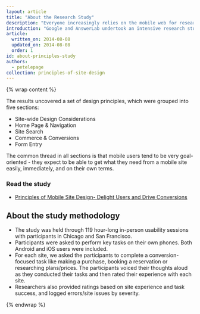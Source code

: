 ```yaml
---
layout: article
title: "About the Research Study"
description: "Everyone increasingly relies on the mobile web for research and discovery, and it's vital for companies to have an effective mobile presence. But what makes a good mobile site?"  
introduction: "Google and AnswerLab undertook an intensive research study examining how a range of users interacted with a diverse set of mobile sites.  The goal, to answer the question: what makes a good mobile site?"
article:
  written_on: 2014-08-08
  updated_on: 2014-08-08
  order: 1
id: about-principles-study
authors:
  - petelepage
collection: principles-of-site-design
---
```


{% wrap content %}

The results uncovered a set of design principles, which were grouped into 
five sections: 

* Site-wide Design Considerations
* Home Page &  Navigation 
* Site Search 
* Commerce & Conversions 
* Form Entry

The common thread in all sections is that mobile users tend to be very 
goal-oriented - they expect to be able to get what they need from a mobile 
site easily, immediately, and on their own terms. 

</div>
<div class="related-items  related-items--inline g-wide--pull-1  clear">
  <h3 class="related-items__title ">Read the study</h3>
  <div class="related-items__section clear">
    <ul class="related-items-list  related-items-list--inline list-reset">
      <li class="theme--principles">
        <p class="medium">
          <a href="/web/http://www.google.com/think/multiscreen/whitepaper-sitedesign.html?utm_source=web-fundamentals&amp;utm_term=chrome&amp;utm_content=ux-landing&amp;utm_campaign=web-fundamentals#"> 
            Principles of Mobile Site Design- Delight Users and Drive Conversions
          </a>
        </p>
      </li>
    </ul>
  </div>
</div>

<div class="content" markdown="1">

## About the study methodology

* The study was held through 119 hour-long in-person usability sessions with 
  participants in Chicago and San Francisco.
* Participants were asked to perform key tasks on their own phones. Both Android 
  and iOS users were included.
* For each site, we asked the participants to complete a conversion-focused task 
  like making a purchase, booking a reservation or researching plans/prices. The 
  participants voiced their thoughts aloud as they conducted their tasks and 
  then rated their experience with each site.
* Researchers also provided ratings based on site experience and task success, 
  and logged errors/site issues by severity.

{% endwrap %}

